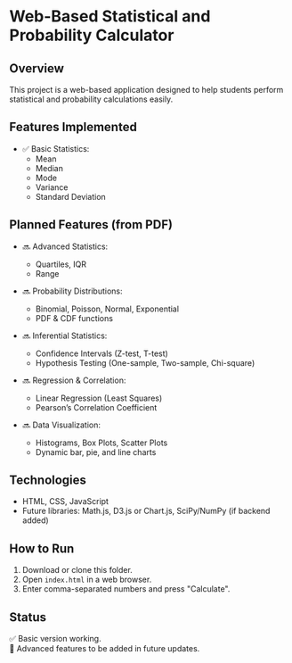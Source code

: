 # Web-Based Statistical and Probability Calculator

## Overview
This project is a web-based application designed to help students perform statistical and probability calculations easily.

## Features Implemented
- ✅ Basic Statistics:
  - Mean
  - Median
  - Mode
  - Variance
  - Standard Deviation

## Planned Features (from PDF)
- 🔜 Advanced Statistics:
  - Quartiles, IQR
  - Range

- 🔜 Probability Distributions:
  - Binomial, Poisson, Normal, Exponential
  - PDF & CDF functions

- 🔜 Inferential Statistics:
  - Confidence Intervals (Z-test, T-test)
  - Hypothesis Testing (One-sample, Two-sample, Chi-square)

- 🔜 Regression & Correlation:
  - Linear Regression (Least Squares)
  - Pearson’s Correlation Coefficient

- 🔜 Data Visualization:
  - Histograms, Box Plots, Scatter Plots
  - Dynamic bar, pie, and line charts

## Technologies
- HTML, CSS, JavaScript
- Future libraries: Math.js, D3.js or Chart.js, SciPy/NumPy (if backend added)

## How to Run
1. Download or clone this folder.
2. Open `index.html` in a web browser.
3. Enter comma-separated numbers and press "Calculate".

## Status
✅ Basic version working.  
🔧 Advanced features to be added in future updates.
